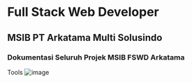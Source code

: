 # Full Stack Web Developer
## MSIB PT Arkatama Multi Solusindo

### Dokumentasi Seluruh Projek MSIB FSWD Arkatama

Tools
![image](https://user-images.githubusercontent.com/111328859/220250638-e829641a-30c8-4670-91ef-8f3952473171.png)
